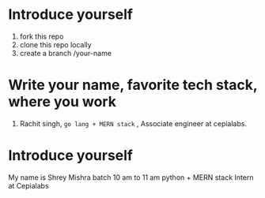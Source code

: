 # Introduce yourself

1. fork this repo
2. clone this repo locally 
3. create a branch /your-name

# Write your name, favorite tech stack, where you work 

1. Rachit singh, `go lang + MERN stack` , Associate engineer at cepialabs. 
# Introduce yourself
My name is Shrey Mishra 
batch 10 am  to 11 am 
python + MERN stack 
Intern at Cepialabs 



